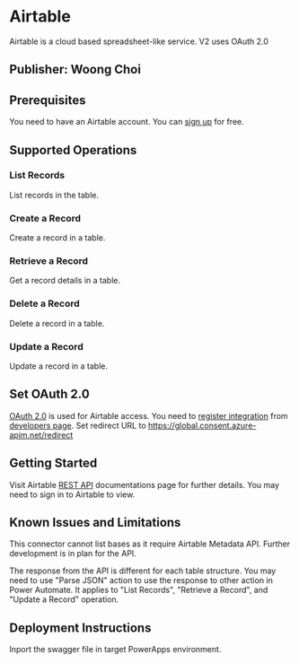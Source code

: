 # Airtable
Airtable is a cloud based spreadsheet-like service. V2 uses OAuth 2.0

## Publisher: Woong Choi

## Prerequisites
You need to have an Airtable account. You can [sign up](https://airtable.com/signup) for free.

## Supported Operations
### List Records
List records in the table.

### Create a Record
Create a record in a table.

### Retrieve a Record
Get a record details in a table.

### Delete a Record
Delete a record in a table.

### Update a Record
Update a record in a table.

## Set OAuth 2.0
[OAuth 2.0](https://airtable.com/developers/web/api/oauth-reference) is used for Airtable access. You need to [register integration](https://airtable.com/developers/web/guides/oauth-integrations) from [developers page](https://airtable.com/create/oauth).
Set redirect URL to https://global.consent.azure-apim.net/redirect

## Getting Started
Visit Airtable [REST API](https://airtable.com/developers/web/api/introduction) documentations page for further details. You may need to sign in to Airtable to view.

## Known Issues and Limitations
This connector cannot list bases as it require Airtable Metadata API. Further development is in plan for the API.

The response from the API is different for each table structure. You may need to use "Parse JSON" action to use the response to other action in Power Automate. It applies to "List Records", "Retrieve a Record", and "Update a Record" operation.

## Deployment Instructions
Inport the swagger file in target PowerApps environment.